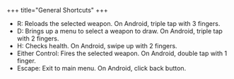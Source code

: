 +++
title="General Shortcuts"
+++
* R: Reloads the selected weapon. On Android, triple tap with 3 fingers.
* D: Brings up a menu to select a weapon to draw. On Android, triple tap with 2 fingers.
* H: Checks health. On Android, swipe up with 2 fingers.
* Either Control: Fires the selected weapon. On Android, double tap with 1 finger.
* Escape: Exit to main menu. On Android, click back button.